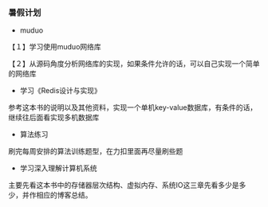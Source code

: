 ### 暑假计划

-  muduo

【１】学习使用muduo网络库

【２】从源码角度分析网络库的实现，如果条件允许的话，可以自己实现一个简单的网络库 
-  学习《Redis设计与实现》

参考这本书的说明以及其他资料，实现一个单机key-value数据库，有条件的话，继续往后面看实现多机数据库
-  算法练习

刷完每周安排的算法训练题型，在力扣里面再尽量刷些题
-  学习深入理解计算机系统

主要先看这本书中的存储器层次结构、虚拟内存、系统IO这三章先看多少是多少，并作相应的博客总结。

